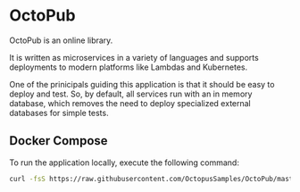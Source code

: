 # OctoPub

OctoPub is an online library. 

It is written as microservices in a variety of languages and supports deployments to modern platforms like Lambdas and Kubernetes.

One of the prinicipals guiding this application is that it should be easy to deploy and test. So, by default, all services run with an in memory 
database, which removes the need to deploy specialized external databases for simple tests.

## Docker Compose

To run the application locally, execute the following command:

```bash
curl -fsS https://raw.githubusercontent.com/OctopusSamples/OctoPub/master/docker/docker-compose.yml | docker-compose -f - up -d
```

